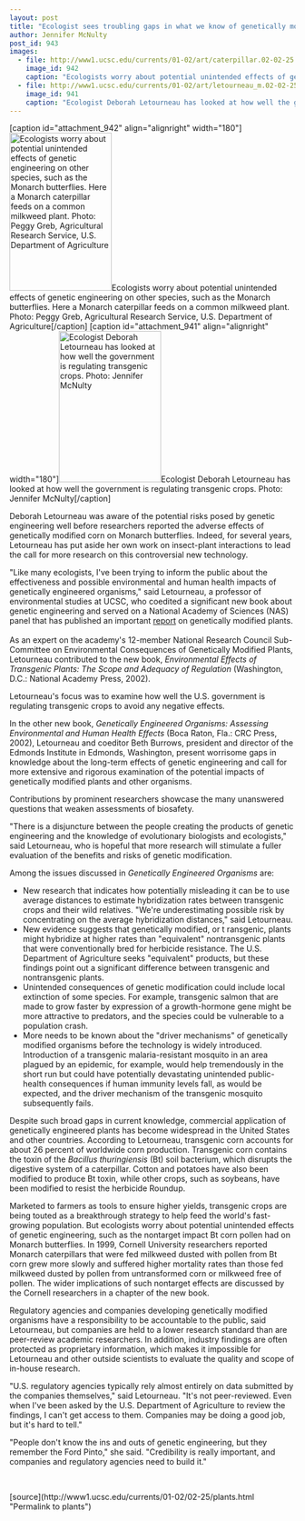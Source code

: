 ```yaml
---
layout: post
title: "Ecologist sees troubling gaps in what we know of genetically modified crops"
author: Jennifer McNulty
post_id: 943
images:
  - file: http://www1.ucsc.edu/currents/01-02/art/caterpillar.02-02-25.180.jpg
    image_id: 942
    caption: "Ecologists worry about potential unintended effects of genetic engineering on other species, such as the Monarch butterflies. Here a Monarch caterpillar feeds on a common milkweed plant. Photo: Peggy Greb, Agricultural Research Service, U.S. Department of Agriculture"
  - file: http://www1.ucsc.edu/currents/01-02/art/letourneau_m.02-02-25.180.jpg
    image_id: 941
    caption: "Ecologist Deborah Letourneau has looked at how well the government is regulating transgenic crops. Photo: Jennifer McNulty"
---
```


[caption id="attachment_942" align="alignright" width="180"]<a href="http://localhost/mysite/wp-content/uploads/2002/02/caterpillar.02-02-25.180.jpg"><img class="size-full wp-image-942" src="http://localhost/mysite/wp-content/uploads/2002/02/caterpillar.02-02-25.180.jpg" alt="Ecologists worry about potential unintended effects of genetic engineering on other species, such as the Monarch butterflies. Here a Monarch caterpillar feeds on a common milkweed plant. Photo: Peggy Greb, Agricultural Research Service, U.S. Department of Agriculture" width="180" height="278" /></a>Ecologists worry about potential unintended effects of genetic engineering on other species, such as the Monarch butterflies. Here a Monarch caterpillar feeds on a common milkweed plant. Photo: Peggy Greb, Agricultural Research Service, U.S. Department of Agriculture[/caption]
[caption id="attachment_941" align="alignright" width="180"]<a href="http://localhost/mysite/wp-content/uploads/2002/02/letourneau_m.02-02-25.180.jpg"><img class="size-full wp-image-941" src="http://localhost/mysite/wp-content/uploads/2002/02/letourneau_m.02-02-25.180.jpg" alt="Ecologist Deborah Letourneau has looked at how well the government is regulating transgenic crops. Photo: Jennifer McNulty" width="180" height="266" /></a>Ecologist Deborah Letourneau has looked at how well the government is regulating transgenic crops. Photo: Jennifer McNulty[/caption]
<p>
  Deborah Letourneau was aware of the potential risks posed by genetic engineering well before researchers reported the adverse effects of genetically modified corn on Monarch butterflies. Indeed, for several years, Letourneau has put aside her own work on insect-plant interactions to lead the call for more research on this controversial new technology.
</p>"Like many ecologists, I've been trying to inform the public about the effectiveness and possible environmental and human health impacts of genetically engineered organisms," said Letourneau, a professor of environmental studies at UCSC, who coedited a significant new book about genetic engineering and served on a National Academy of Sciences (NAS) panel that has published an important <a href="http://www4.nationalacademies.org/news.nsf/isbn/0309082633?OpenDocument">report</a> on genetically modified plants. <b><br>
<br></b>As an expert on the academy's 12-member National Research Council Sub-Committee on Environmental Consequences of Genetically Modified Plants, Letourneau contributed to the new book, <i>Environmental Effects of Transgenic Plants: The Scope and Adequacy of Regulation</i> (Washington, D.C.: National Academy Press, 2002).
<p>
  Letourneau's focus was to examine how well the U.S. government is regulating transgenic crops to avoid any negative effects.
</p>
<p>
  In the other new book, <i>Genetically Engineered Organisms: Assessing Environmental and Human Health Effects</i> (Boca Raton, Fla.: CRC Press, 2002), Letourneau and coeditor Beth Burrows, president and director of the Edmonds Institute in Edmonds, Washington, present worrisome gaps in knowledge about the long-term effects of genetic engineering and call for more extensive and rigorous examination of the potential impacts of genetically modified plants and other organisms.
</p>
<p>
  Contributions by prominent researchers showcase the many unanswered questions that weaken assessments of biosafety.
</p>
<p>
  "There is a disjuncture between the people creating the products of genetic engineering and the knowledge of evolutionary biologists and ecologists," said Letourneau, who is hopeful that more research will stimulate a fuller evaluation of the benefits and risks of genetic modification.<br>
</p>
<p>
  Among the issues discussed in <i>Genetically Engineered Organisms</i> are:
</p>
<ul>
  <li>New research that indicates how potentially misleading it can be to use average distances to estimate hybridization rates between transgenic crops and their wild relatives. "We're underestimating possible risk by concentrating on the average hybridization distances," said Letourneau.
  </li>
  <li>New evidence suggests that genetically modified, or t ransgenic, plants might hybridize at higher rates than "equivalent" nontransgenic plants that were conventionally bred for herbicide resistance. The U.S. Department of Agriculture seeks "equivalent" products, but these findings point out a significant difference between transgenic and nontransgenic plants.
  </li>
  <li>Unintended consequences of genetic modification could include local extinction of some species. For example, transgenic salmon that are made to grow faster by expression of a growth-hormone gene might be more attractive to predators, and the species could be vulnerable to a population crash.
  </li>
  <li>More needs to be known about the "driver mechanisms" of genetically modified organisms before the technology is widely introduced. Introduction of a transgenic malaria-resistant mosquito in an area plagued by an epidemic, for example, would help tremendously in the short run but could have potentially devastating unintended public-health consequences if human immunity levels fall, as would be expected, and the driver mechanism of the transgenic mosquito subsequently fails.
  </li>
</ul>
<p>
  Despite such broad gaps in current knowledge, commercial application of genetically engineered plants has become widespread in the United States and other countries. According to Letourneau, transgenic corn accounts for about 26 percent of worldwide corn production. Transgenic corn contains the toxin of the <i>Bacillus thuringiensis</i> (Bt) soil bacterium, which disrupts the digestive system of a caterpillar. Cotton and potatoes have also been modified to produce Bt toxin, while other crops, such as soybeans, have been modified to resist the herbicide Roundup.
</p>
<p>
  Marketed to farmers as tools to ensure higher yields, transgenic crops are being touted as a breakthrough strategy to help feed the world's fast-growing population. But ecologists worry about potential unintended effects of genetic engineering, such as the nontarget impact Bt corn pollen had on Monarch butterflies. In 1999, Cornell University researchers reported Monarch caterpillars that were fed milkweed dusted with pollen from Bt corn grew more slowly and suffered higher mortality rates than those fed milkweed dusted by pollen from untransformed corn or milkweed free of pollen. The wider implications of such nontarget effects are discussed by the Cornell researchers in a chapter of the new book.
</p>
<p>
  Regulatory agencies and companies developing genetically modified organisms have a responsibility to be accountable to the public, said Letourneau, but companies are held to a lower research standard than are peer-review academic researchers. In addition, industry findings are often protected as proprietary information, which makes it impossible for Letourneau and other outside scientists to evaluate the quality and scope of in-house research.
</p>
<p>
  "U.S. regulatory agencies typically rely almost entirely on data submitted by the companies themselves," said Letourneau. "It's not peer-reviewed. Even when I've been asked by the U.S. Department of Agriculture to review the findings, I can't get access to them. Companies may be doing a good job, but it's hard to tell."
</p>
<p>
  "People don't know the ins and outs of genetic engineering, but they remember the Ford Pinto," she said. "Credibility is really important, and companies and regulatory agencies need to build it."
</p>
<p>
  <br>

</p>
<p>

</p>
[source](http://www1.ucsc.edu/currents/01-02/02-25/plants.html "Permalink to plants")
